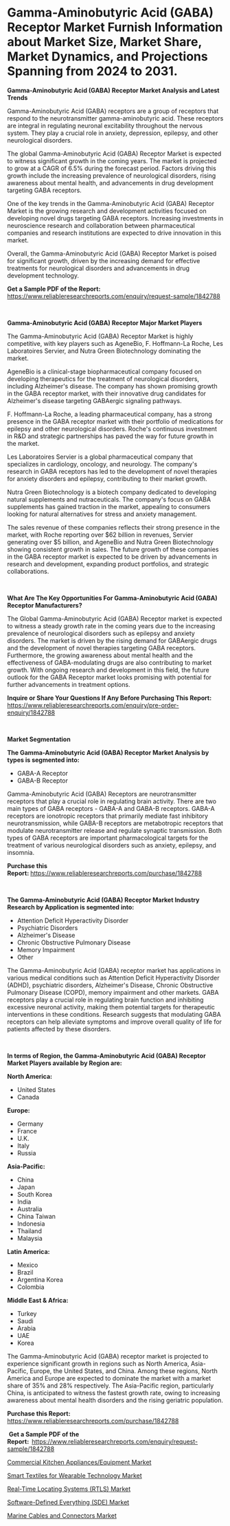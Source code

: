 <p><h1>Gamma-Aminobutyric Acid (GABA) Receptor Market Furnish Information about Market Size, Market Share, Market Dynamics, and Projections Spanning from 2024 to 2031.</h1></p><p><strong>Gamma-Aminobutyric Acid (GABA) Receptor Market Analysis and Latest Trends</strong></p>
<p><p>Gamma-Aminobutyric Acid (GABA) receptors are a group of receptors that respond to the neurotransmitter gamma-aminobutyric acid. These receptors are integral in regulating neuronal excitability throughout the nervous system. They play a crucial role in anxiety, depression, epilepsy, and other neurological disorders.</p><p>The global Gamma-Aminobutyric Acid (GABA) Receptor Market is expected to witness significant growth in the coming years. The market is projected to grow at a CAGR of 6.5% during the forecast period. Factors driving this growth include the increasing prevalence of neurological disorders, rising awareness about mental health, and advancements in drug development targeting GABA receptors.</p><p>One of the key trends in the Gamma-Aminobutyric Acid (GABA) Receptor Market is the growing research and development activities focused on developing novel drugs targeting GABA receptors. Increasing investments in neuroscience research and collaboration between pharmaceutical companies and research institutions are expected to drive innovation in this market.</p><p>Overall, the Gamma-Aminobutyric Acid (GABA) Receptor Market is poised for significant growth, driven by the increasing demand for effective treatments for neurological disorders and advancements in drug development technology.</p></p>
<p><strong>Get a Sample PDF of the Report:&nbsp;</strong> <a href="https://www.reliableresearchreports.com/enquiry/request-sample/1842788">https://www.reliableresearchreports.com/enquiry/request-sample/1842788</a></p>
<p>&nbsp;</p>
<p><strong>Gamma-Aminobutyric Acid (GABA) Receptor Major Market Players</strong></p>
<p><p>The Gamma-Aminobutyric Acid (GABA) Receptor Market is highly competitive, with key players such as AgeneBio, F. Hoffmann-La Roche, Les Laboratoires Servier, and Nutra Green Biotechnology dominating the market. </p><p>AgeneBio is a clinical-stage biopharmaceutical company focused on developing therapeutics for the treatment of neurological disorders, including Alzheimer's disease. The company has shown promising growth in the GABA receptor market, with their innovative drug candidates for Alzheimer's disease targeting GABAergic signaling pathways.</p><p>F. Hoffmann-La Roche, a leading pharmaceutical company, has a strong presence in the GABA receptor market with their portfolio of medications for epilepsy and other neurological disorders. Roche's continuous investment in R&D and strategic partnerships has paved the way for future growth in the market.</p><p>Les Laboratoires Servier is a global pharmaceutical company that specializes in cardiology, oncology, and neurology. The company's research in GABA receptors has led to the development of novel therapies for anxiety disorders and epilepsy, contributing to their market growth.</p><p>Nutra Green Biotechnology is a biotech company dedicated to developing natural supplements and nutraceuticals. The company's focus on GABA supplements has gained traction in the market, appealing to consumers looking for natural alternatives for stress and anxiety management.</p><p>The sales revenue of these companies reflects their strong presence in the market, with Roche reporting over $62 billion in revenues, Servier generating over $5 billion, and AgeneBio and Nutra Green Biotechnology showing consistent growth in sales. The future growth of these companies in the GABA receptor market is expected to be driven by advancements in research and development, expanding product portfolios, and strategic collaborations.</p></p>
<p>&nbsp;</p>
<p><strong>What Are The Key Opportunities For Gamma-Aminobutyric Acid (GABA) Receptor Manufacturers?</strong></p>
<p><p>The Global Gamma-Aminobutyric Acid (GABA) Receptor market is expected to witness a steady growth rate in the coming years due to the increasing prevalence of neurological disorders such as epilepsy and anxiety disorders. The market is driven by the rising demand for GABAergic drugs and the development of novel therapies targeting GABA receptors. Furthermore, the growing awareness about mental health and the effectiveness of GABA-modulating drugs are also contributing to market growth. With ongoing research and development in this field, the future outlook for the GABA Receptor market looks promising with potential for further advancements in treatment options.</p></p>
<p><strong>Inquire or Share Your Questions If Any Before Purchasing This Report:</strong> <a href="https://www.reliableresearchreports.com/enquiry/pre-order-enquiry/1842788">https://www.reliableresearchreports.com/enquiry/pre-order-enquiry/1842788</a></p>
<p>&nbsp;</p>
<p><strong>Market Segmentation</strong></p>
<p><strong>The Gamma-Aminobutyric Acid (GABA) Receptor Market Analysis by types is segmented into:</strong></p>
<p><ul><li>GABA-A Receptor</li><li>GABA-B Receptor</li></ul></p>
<p><p>Gamma-Aminobutyric Acid (GABA) Receptors are neurotransmitter receptors that play a crucial role in regulating brain activity. There are two main types of GABA receptors - GABA-A and GABA-B receptors. GABA-A receptors are ionotropic receptors that primarily mediate fast inhibitory neurotransmission, while GABA-B receptors are metabotropic receptors that modulate neurotransmitter release and regulate synaptic transmission. Both types of GABA receptors are important pharmacological targets for the treatment of various neurological disorders such as anxiety, epilepsy, and insomnia.</p></p>
<p><strong>Purchase this Report:&nbsp;</strong><a href="https://www.reliableresearchreports.com/purchase/1842788">https://www.reliableresearchreports.com/purchase/1842788</a></p>
<p>&nbsp;</p>
<p><strong>The Gamma-Aminobutyric Acid (GABA) Receptor Market Industry Research by Application is segmented into:</strong></p>
<p><ul><li>Attention Deficit Hyperactivity Disorder</li><li>Psychiatric Disorders</li><li>Alzheimer's Disease</li><li>Chronic Obstructive Pulmonary Disease</li><li>Memory Impairment</li><li>Other</li></ul></p>
<p><p>The Gamma-Aminobutyric Acid (GABA) receptor market has applications in various medical conditions such as Attention Deficit Hyperactivity Disorder (ADHD), psychiatric disorders, Alzheimer's Disease, Chronic Obstructive Pulmonary Disease (COPD), memory impairment and other markets. GABA receptors play a crucial role in regulating brain function and inhibiting excessive neuronal activity, making them potential targets for therapeutic interventions in these conditions. Research suggests that modulating GABA receptors can help alleviate symptoms and improve overall quality of life for patients affected by these disorders.</p></p>
<p>&nbsp;</p>
<p><strong>In terms of Region, the Gamma-Aminobutyric Acid (GABA) Receptor Market Players available by Region are:</strong></p>
<p>
    <p> <strong> North America: </strong>
        <ul>
            <li>United States</li>
            <li>Canada</li>
        </ul>
        </p> 
    <p> <strong> Europe: </strong>
        <ul>
            <li>Germany</li>
            <li>France</li>
            <li>U.K.</li>
            <li>Italy</li>
            <li>Russia</li>
        </ul>
        </p> 
    <p> <strong> Asia-Pacific: </strong>
        <ul>
            <li>China</li>
            <li>Japan</li>
            <li>South Korea</li>
            <li>India</li>
            <li>Australia</li>
            <li>China Taiwan</li>
            <li>Indonesia</li>
            <li>Thailand</li>
            <li>Malaysia</li>
        </ul>
        </p> 
    <p> <strong> Latin America: </strong>
        <ul>
            <li>Mexico</li>
            <li>Brazil</li>
            <li>Argentina Korea</li>
            <li>Colombia</li>
        </ul>
        </p> 
    <p> <strong> Middle East & Africa: </strong>
        <ul>
            <li>Turkey</li>
            <li>Saudi</li>
            <li>Arabia</li>
            <li>UAE</li>
            <li>Korea</li>
        </ul>
    </p>
    </p>
<p><p>The Gamma-Aminobutyric Acid (GABA) receptor market is projected to experience significant growth in regions such as North America, Asia-Pacific, Europe, the United States, and China. Among these regions, North America and Europe are expected to dominate the market with a market share of 35% and 28% respectively. The Asia-Pacific region, particularly China, is anticipated to witness the fastest growth rate, owing to increasing awareness about mental health disorders and the rising geriatric population.</p></p>
<p><strong>Purchase this Report: </strong><a href="https://www.reliableresearchreports.com/purchase/1842788">https://www.reliableresearchreports.com/purchase/1842788</a></p>
<p>&nbsp;<strong>Get a Sample PDF of the Report:&nbsp;&nbsp;</strong><a href="https://www.reliableresearchreports.com/enquiry/request-sample/1842788">https://www.reliableresearchreports.com/enquiry/request-sample/1842788</a></p>
<p><strong></strong></p>
<p><p><a href="https://github.com/markusgodoy/Market-Research-Report-List-2/blob/main/commercial-kitchen-appliancesequipment-market.md">Commercial Kitchen Appliances/Equipment Market</a></p><p><a href="https://github.com/lataunyatinikmelvin59ilbd0dv/Market-Research-Report-List-1/blob/main/smart-textiles-for-wearable-technology-market.md">Smart Textiles for Wearable Technology Market</a></p><p><a href="https://github.com/pgtimber/Market-Research-Report-List-1/blob/main/real-time-locating-systems-rtls-market.md">Real-Time Locating Systems (RTLS) Market</a></p><p><a href="https://github.com/JameTravis/Market-Research-Report-List-3/blob/main/software-defined-everything-sde-market.md">Software-Defined Everything (SDE) Market</a></p><p><a href="https://github.com/arionmp/Market-Research-Report-List-2/blob/main/marine-cables-and-connectors-market.md">Marine Cables and Connectors Market</a></p></p>